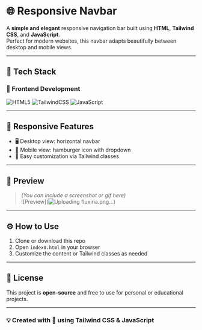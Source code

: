 # 🌐 Responsive Navbar

A **simple and elegant** responsive navigation bar built using **HTML**, **Tailwind CSS**, and **JavaScript**.  
Perfect for modern websites, this navbar adapts beautifully between desktop and mobile views.

---

## 🚀 Tech Stack

### 🔷 Frontend Development
![HTML5](https://img.shields.io/badge/HTML5-e34f26?style=for-the-badge&logo=html5&logoColor=white)
![TailwindCSS](https://img.shields.io/badge/Tailwind_CSS-38b2ac?style=for-the-badge&logo=tailwind-css&logoColor=white)
![JavaScript](https://img.shields.io/badge/JavaScript-f7df1e?style=for-the-badge&logo=javascript&logoColor=black)

---

## 📱 Responsive Features

- 🖥️ Desktop view: horizontal navbar  
- 📱 Mobile view: hamburger icon with dropdown  
- 🎯 Easy customization via Tailwind classes

---

## 📸 Preview

> *(You can include a screenshot or gif here)*  
> ![Preview](![Uploading fluxiria.png…]())


---

## ⚙️ How to Use

1. Clone or download this repo
2. Open `index0.html` in your browser
3. Customize the content or Tailwind classes as needed

---

## 📝 License

This project is **open-source** and free to use for personal or educational projects.

---

### 💡 Created with 💖 using Tailwind CSS & JavaScript
